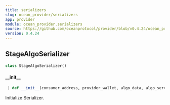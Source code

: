 ```yaml
---
title: serializers
slug: ocean_provider/serializers
app: provider
module: ocean_provider.serializers
source: https://github.com/oceanprotocol/provider/blob/v0.4.24/ocean_provider/serializers.py
version: 0.4.24
---
```

## StageAlgoSerializer

```python
class StageAlgoSerializer()
```

#### \_\_init\_\_

```python
 | def __init__(consumer_address, provider_wallet, algo_data, algo_service)
```

Initialize Serializer.

